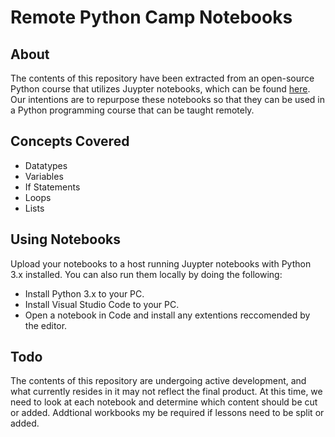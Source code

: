 # Remote Python Camp Notebooks

## About

The contents of this repository have been extracted from an open-source Python course that utilizes Juypter notebooks, which can be found [here](https://github.com/ehmatthes/intro_programming).  Our intentions are to repurpose these notebooks so that they can be used in a Python programming course that can be taught remotely.  

## Concepts Covered

- Datatypes
- Variables
- If Statements
- Loops
- Lists

## Using Notebooks

Upload your notebooks to a host running Juypter notebooks with Python 3.x installed.  You can also run them locally by doing the following:
- Install Python 3.x to your PC.
- Install Visual Studio Code to your PC.
- Open a notebook in Code and install any extentions reccomended by the editor.

## Todo

The contents of this repository are undergoing active development, and what currently resides in it may not reflect the final product.  At this time, we need to look at each notebook and determine which content should be cut or added.  Addtional workbooks my be required if lessons need to be split or added.  
